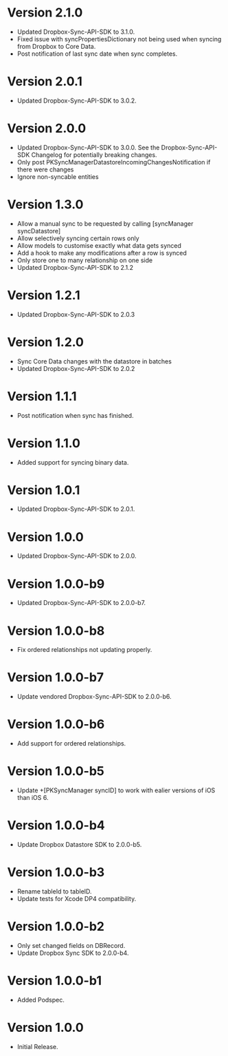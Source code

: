 Version 2.1.0
================
* Updated Dropbox-Sync-API-SDK to 3.1.0.
* Fixed issue with syncPropertiesDictionary not being used when syncing from Dropbox to Core Data.
* Post notification of last sync date when sync completes.

Version 2.0.1
================
* Updated Dropbox-Sync-API-SDK to 3.0.2.

Version 2.0.0
================
* Updated Dropbox-Sync-API-SDK to 3.0.0. See the Dropbox-Sync-API-SDK Changelog for potentially breaking changes.
* Only post PKSyncManagerDatastoreIncomingChangesNotification if there were changes
* Ignore non-syncable entities

Version 1.3.0
================
* Allow a manual sync to be requested by calling [syncManager syncDatastore]
* Allow selectively syncing certain rows only
* Allow models to customise exactly what data gets synced
* Add a hook to make any modifications after a row is synced
* Only store one to many relationship on one side
* Updated Dropbox-Sync-API-SDK to 2.1.2

Version 1.2.1
================
* Updated Dropbox-Sync-API-SDK to 2.0.3

Version 1.2.0
================
* Sync Core Data changes with the datastore in batches 
* Updated Dropbox-Sync-API-SDK to 2.0.2

Version 1.1.1
================
* Post notification when sync has finished.

Version 1.1.0
================
* Added support for syncing binary data.

Version 1.0.1
================
* Updated Dropbox-Sync-API-SDK to 2.0.1.

Version 1.0.0
================
* Updated Dropbox-Sync-API-SDK to 2.0.0.

Version 1.0.0-b9
================
* Updated Dropbox-Sync-API-SDK to 2.0.0-b7. 

Version 1.0.0-b8
================
* Fix ordered relationships not updating properly.

Version 1.0.0-b7
================
* Update vendored Dropbox-Sync-API-SDK to 2.0.0-b6.

Version 1.0.0-b6
================
* Add support for ordered relationships.

Version 1.0.0-b5
================
* Update +[PKSyncManager syncID] to work with ealier versions of iOS than iOS 6.

Version 1.0.0-b4
================
* Update Dropbox Datastore SDK to 2.0.0-b5.

Version 1.0.0-b3
================
* Rename tableId to tableID.
* Update tests for Xcode DP4 compatibility.

Version 1.0.0-b2
================
* Only set changed fields on DBRecord.
* Update Dropbox Sync SDK to 2.0.0-b4.

Version 1.0.0-b1
================
* Added Podspec.

Version 1.0.0
=============
* Initial Release.